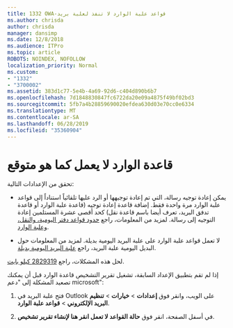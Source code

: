 ```yaml
---
title: 1332 OWA-قواعد علبة الوارد لا تنفذ لعلبة بريد
ms.author: chrisda
author: chrisda
manager: dansimp
ms.date: 12/8/2018
ms.audience: ITPro
ms.topic: article
ROBOTS: NOINDEX, NOFOLLOW
localization_priority: Normal
ms.custom:
- "1332"
- "3700002"
ms.assetid: 383d1c77-5e4b-4a69-92d6-c404d890b6b7
ms.openlocfilehash: 7d1848830847fc6722da20e09a4875f49bf02bd3
ms.sourcegitcommit: 5fb7a4b28859690020efdea630d03e70cc0e6334
ms.translationtype: MT
ms.contentlocale: ar-SA
ms.lasthandoff: 06/28/2019
ms.locfileid: "35360904"
---
```

# <a name="an-inbox-rule-doesnt-work-as-expected"></a>قاعدة الوارد لا يعمل كما هو متوقع

تحقق من الإعدادات التالية:

- يمكن إعادة توجيه رسالة، التي تم إعادة توجيهها أو الرد عليها تلقائياً استناداً إلى قواعد علبة الوارد مرة واحدة فقط. إضافة قاعدة إعادة توجيه (قاعدة علبة الوارد أو قاعدة تدفق البريد، تعرف أيضا باسم قاعدة نقل) كحد أقصى عشرة المستلمين إعادة التوجيه إلى رسالة. لمزيد من المعلومات، راجع [حدود قواعد دفتر اليومية، والنقل، وعلبة الوارد](https://docs.microsoft.com/office365/servicedescriptions/exchange-online-service-description/exchange-online-limits).

- لا تعمل قواعد علبة الوارد على علبة البريد اليومية بديلة. لمزيد من المعلومات حول البديل اليومية علبة البريد، راجع [علبة البريد اليومية بديلة](https://docs.microsoft.com/Exchange/security-and-compliance/journaling/journaling#alternate-journaling-mailbox).

لحل هذه المشكلات، راجع [2829319 كيلو بايت](https://support.microsoft.com/kb/2829319).

إذا لم تقم بتطبيق الإعداد السابقة، تشغيل تقرير التشخيص قاعدة الوارد قبل أن يمكنك تصعيد المشكلة إلى "دعم microsoft":

1. فتح علبة البريد في Outlook على الويب، وانقر فوق **إعدادات** \> **خيارات** \> **تنظيم البريد الإلكتروني** \> **قواعد علبة الوارد**.

2. في أسفل الصفحة، انقر فوق **حالة القواعد لا تعمل انقر هنا لإنشاء تقرير تشخيص**.
